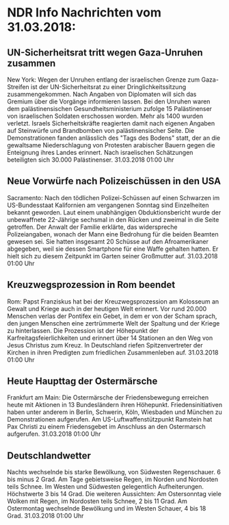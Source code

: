 # NDR Info Nachrichten vom 31.03.2018:


## UN-Sicherheitsrat tritt wegen Gaza-Unruhen zusammen
New York: Wegen der Unruhen entlang der israelischen Grenze zum Gaza-Streifen ist der UN-Sicherheitsrat zu einer Dringlichkeitssitzung zusammengekommen. Nach Angaben von Diplomaten will sich das Gremium über die Vorgänge informieren lassen. Bei den Unruhen waren dem palästinensischen Gesundheitsministerium zufolge 15 Palästinenser von israelischen Soldaten erschossen worden. Mehr als 1400 wurden verletzt. Israels Sicherheitskräfte reagierten damit nach eigenen Angaben auf Steinwürfe und Brandbomben von palästinensischer Seite. Die Demonstrationen fanden anlässlich des "Tags des Bodens" statt, der an die gewaltsame Niederschlagung von Protesten arabischer Bauern gegen die Enteignung ihres Landes erinnert. Nach israelischen Schätzungen beteiligten sich 30.000 Palästinenser. 31.03.2018 01:00 Uhr 

## Neue Vorwürfe nach Polizeischüssen in den USA
Sacramento:	Nach den tödlichen Polizei-Schüssen auf einen Schwarzen im US-Bundesstaat Kalifornien am vergangenen Sonntag sind Einzelheiten bekannt geworden. Laut einem unabhängigen Obduktionsbericht wurde der unbewaffnete 22-Jährige sechsmal in den Rücken und zweimal in die Seite getroffen. Der Anwalt der Familie erklärte, das widerspreche Polizeiangaben, wonach der Mann eine Bedrohung für die beiden Beamten gewesen sei. Sie hatten insgesamt 20 Schüsse auf den Afroamerikaner abgegeben, weil sie dessen Smartphone für eine Waffe gehalten hatten. Er hielt sich zu diesem Zeitpunkt im Garten seiner Großmutter auf. 31.03.2018 01:00 Uhr 

## Kreuzwegsprozession in Rom beendet
Rom:		 Papst Franziskus hat bei der Kreuzwegsprozession am Kolosseum an Gewalt und Kriege auch in der heutigen Welt erinnert. Vor rund 20.000 Menschen verlas der Pontifex ein Gebet, in dem er von der Scham sprach, den jungen Menschen eine zertrümmerte Welt der Spaltung und der Kriege zu hinterlassen. Die Prozession ist der Höhepunkt der Karfreitagsfeierlichkeiten und erinnert über 14 Stationen an den Weg von Jesus Christus zum Kreuz. In Deutschland riefen Spitzenvertreter der Kirchen in ihren Predigten zum friedlichen Zusammenleben auf. 31.03.2018 01:00 Uhr 

## Heute Haupttag der Ostermärsche
Frankfurt am Main: Die Ostermärsche der Friedensbewegung erreichen heute mit Aktionen in 13 Bundesländern ihren Höhepunkt. Friedensinitiativen haben unter anderem in Berlin, Schwerin, Köln, Wiesbaden und München zu Demonstrationen aufgerufen. Am US-Luftwaffenstützpunkt Ramstein hat Pax Christi zu einem Friedensgebet im Anschluss an den Ostermarsch aufgerufen. 31.03.2018 01:00 Uhr 

## Deutschlandwetter
Nachts wechselnde bis starke Bewölkung, von Südwesten Regenschauer. 6 bis minus 2 Grad. Am Tage gebietsweise Regen, im Norden und Nordosten teils Schnee. Im Westen und Südwesten gelegentlich Aufheiterungen. Höchstwerte 3 bis 14 Grad. Die weiteren Aussichten: Am Ostersonntag viele Wolken mit Regen, im Nordosten teils Schnee, 2 bis 11 Grad. Am Ostermontag wechselnde Bewölkung und im Westen Schauer, 4 bis 18 Grad. 31.03.2018 01:00 Uhr 
